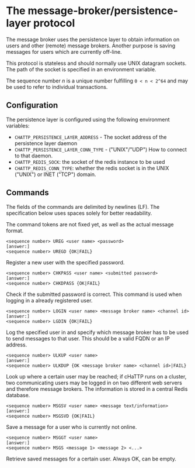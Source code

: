 # The message-broker/persistence-layer protocol

The message broker uses the persistence layer to obtain information
on users and other (remote) message brokers. Another purpose is saving messages
for users which are currently off-line.

This protocol is stateless and should normally use UNIX datagram sockets. The path of
the socket is specified in an environment variable.

The sequence number *n* is a unique number fulfilling `0 < n < 2^64` and may
be used to refer to individual transactions.

## Configuration

The persistence layer is configured using the following environment variables:

* `CHATTP_PERSISTENCE_LAYER_ADDRESS` - The socket address of the persistence layer daemon
* `CHATTP_PERSISTENCE_LAYER_CONN_TYPE` - ("UNIX"/"UDP") How to connect to that daemon.
* `CHATTP_REDIS_SOCK`: the socket of the redis instance to be used
* `CHATTP_REDIS_CONN_TYPE`: whether the redis socket is in the UNIX ("UNIX") or INET ("TCP") domain.

## Commands

The fields of the commands are delimited by newlines (LF). The specification below uses
spaces solely for better readability.

The command tokens are not fixed yet, as well as the actual message format.

    <sequence number> UREG <user name> <password>
    [answer:]
    <sequence number> UREGD {OK|FAIL}

Register a new user with the specified password.

    <sequence number> CHKPASS <user name> <submitted password>
    [answer:]
    <sequence number> CHKDPASS {OK|FAIL}


Check if the submitted password is correct. This command is used when logging in a already registered user.

    <sequence number> LOGIN <user name> <message broker name> <channel id>
    [answer:]
    <sequence number> LGDIN {OK|FAIL}

Log the specified user in and specify which message broker has to be used to send messages to that user. This should
be a valid FQDN or an IP address.

    <sequence number> ULKUP <user name>
    [answer:]
    <sequence number> ULKDUP {OK <message broker name> <channel id>|FAIL}

Look up where a certain user may be reached; if cHaTTP runs on a cluster, two communicating users may be logged in
on two different web servers and therefore message brokers. The information is stored in a central Redis database.

    <sequence number> MSGSV <user name> <message text/information>
    [answer:]
    <sequence number> MSGSVD {OK|FAIL}

Save a message for a user who is currently not online.

    <sequence number> MSGGT <user name>
    [answer:]
    <sequence number> MSGS <message 1> <message 2> <...>

Retrieve saved messages for a certain user. Always OK, can be empty.

